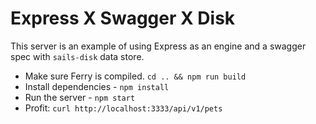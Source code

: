 # Express X Swagger X Disk

This server is an example of using Express as an engine and a swagger spec
with `sails-disk` data store.


* Make sure Ferry is compiled. `cd .. && npm run build`
* Install dependencies - `npm install`
* Run the server - `npm start`
* Profit:  `curl http://localhost:3333/api/v1/pets`
